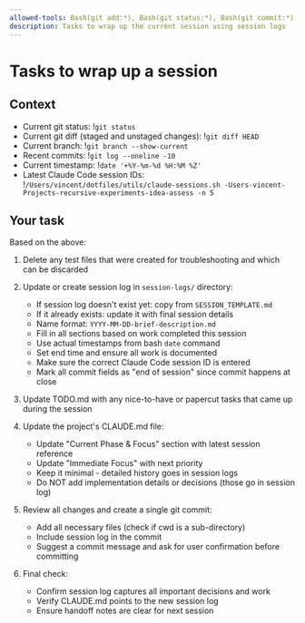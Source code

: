 ```yaml
---
allowed-tools: Bash(git add:*), Bash(git status:*), Bash(git commit:*), Bash(date:*), Bash(/Users/vincent/dotfiles/utils/claude-sessions.sh:*)
description: Tasks to wrap up the current session using session logs
---
```

# Tasks to wrap up a session

## Context

- Current git status: !`git status`
- Current git diff (staged and unstaged changes): !`git diff HEAD`
- Current branch: !`git branch --show-current`
- Recent commits: !`git log --oneline -10`
- Current timestamp: !`date '+%Y-%m-%d %H:%M %Z'`
- Latest Claude Code session IDs: !`/Users/vincent/dotfiles/utils/claude-sessions.sh -Users-vincent-Projects-recursive-experiments-idea-assess -n 5`

## Your task

Based on the above:

1. Delete any test files that were created for troubleshooting and which can be discarded

2. Update or create session log in `session-logs/` directory:
   - If session log doesn't exist yet: copy from `SESSION_TEMPLATE.md`
   - If it already exists: update it with final session details
   - Name format: `YYYY-MM-DD-brief-description.md`
   - Fill in all sections based on work completed this session
   - Use actual timestamps from bash `date` command
   - Set end time and ensure all work is documented
   - Make sure the correct Claude Code session ID is entered
   - Mark all commit fields as "end of session" since commit happens at close

3. Update TODO.md with any nice-to-have or papercut tasks that came up during the session 

4. Update the project's CLAUDE.md file:
   - Update "Current Phase & Focus" section with latest session reference
   - Update "Immediate Focus" with next priority
   - Keep it minimal - detailed history goes in session logs
   - Do NOT add implementation details or decisions (those go in session log)

5. Review all changes and create a single git commit:
   - Add all necessary files (check if cwd is a sub-directory)
   - Include session log in the commit
   - Suggest a commit message and ask for user confirmation before committing

6. Final check:
   - Confirm session log captures all important decisions and work
   - Verify CLAUDE.md points to the new session log
   - Ensure handoff notes are clear for next session
